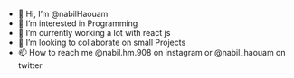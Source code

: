 - 👋 Hi, I’m @nabilHaouam
- 👀 I’m interested in Programming
- 🌱 I’m currently working a lot with react js
- 💞️ I’m looking to collaborate on small Projects
- 📫 How to reach me @nabil.hm.908 on instagram or @nabil_haouam on twitter

<!---
nabilHaouam/nabilHaouam is a ✨ special ✨ repository because its `README.md` (this file) appears on your GitHub profile.
You can click the Preview link to take a look at your changes.
--->
